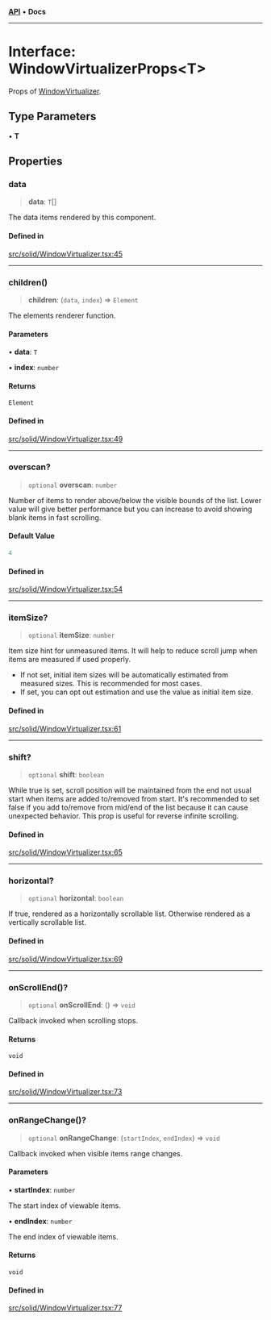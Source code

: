 [**API**](../../API.md) • **Docs**

***

# Interface: WindowVirtualizerProps\<T\>

Props of [WindowVirtualizer](../functions/WindowVirtualizer.md).

## Type Parameters

• **T**

## Properties

### data

> **data**: `T`[]

The data items rendered by this component.

#### Defined in

[src/solid/WindowVirtualizer.tsx:45](https://github.com/inokawa/virtua/blob/bc9902049dc1e9e77258e865d2ec1befc66a7e39/src/solid/WindowVirtualizer.tsx#L45)

***

### children()

> **children**: (`data`, `index`) => `Element`

The elements renderer function.

#### Parameters

• **data**: `T`

• **index**: `number`

#### Returns

`Element`

#### Defined in

[src/solid/WindowVirtualizer.tsx:49](https://github.com/inokawa/virtua/blob/bc9902049dc1e9e77258e865d2ec1befc66a7e39/src/solid/WindowVirtualizer.tsx#L49)

***

### overscan?

> `optional` **overscan**: `number`

Number of items to render above/below the visible bounds of the list. Lower value will give better performance but you can increase to avoid showing blank items in fast scrolling.

#### Default Value

```ts
4
```

#### Defined in

[src/solid/WindowVirtualizer.tsx:54](https://github.com/inokawa/virtua/blob/bc9902049dc1e9e77258e865d2ec1befc66a7e39/src/solid/WindowVirtualizer.tsx#L54)

***

### itemSize?

> `optional` **itemSize**: `number`

Item size hint for unmeasured items. It will help to reduce scroll jump when items are measured if used properly.

- If not set, initial item sizes will be automatically estimated from measured sizes. This is recommended for most cases.
- If set, you can opt out estimation and use the value as initial item size.

#### Defined in

[src/solid/WindowVirtualizer.tsx:61](https://github.com/inokawa/virtua/blob/bc9902049dc1e9e77258e865d2ec1befc66a7e39/src/solid/WindowVirtualizer.tsx#L61)

***

### shift?

> `optional` **shift**: `boolean`

While true is set, scroll position will be maintained from the end not usual start when items are added to/removed from start. It's recommended to set false if you add to/remove from mid/end of the list because it can cause unexpected behavior. This prop is useful for reverse infinite scrolling.

#### Defined in

[src/solid/WindowVirtualizer.tsx:65](https://github.com/inokawa/virtua/blob/bc9902049dc1e9e77258e865d2ec1befc66a7e39/src/solid/WindowVirtualizer.tsx#L65)

***

### horizontal?

> `optional` **horizontal**: `boolean`

If true, rendered as a horizontally scrollable list. Otherwise rendered as a vertically scrollable list.

#### Defined in

[src/solid/WindowVirtualizer.tsx:69](https://github.com/inokawa/virtua/blob/bc9902049dc1e9e77258e865d2ec1befc66a7e39/src/solid/WindowVirtualizer.tsx#L69)

***

### onScrollEnd()?

> `optional` **onScrollEnd**: () => `void`

Callback invoked when scrolling stops.

#### Returns

`void`

#### Defined in

[src/solid/WindowVirtualizer.tsx:73](https://github.com/inokawa/virtua/blob/bc9902049dc1e9e77258e865d2ec1befc66a7e39/src/solid/WindowVirtualizer.tsx#L73)

***

### onRangeChange()?

> `optional` **onRangeChange**: (`startIndex`, `endIndex`) => `void`

Callback invoked when visible items range changes.

#### Parameters

• **startIndex**: `number`

The start index of viewable items.

• **endIndex**: `number`

The end index of viewable items.

#### Returns

`void`

#### Defined in

[src/solid/WindowVirtualizer.tsx:77](https://github.com/inokawa/virtua/blob/bc9902049dc1e9e77258e865d2ec1befc66a7e39/src/solid/WindowVirtualizer.tsx#L77)
